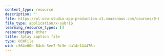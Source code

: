 ```yaml
---
content_type: resource
description: ''
file: https://ol-ocw-studio-app-production.s3.amazonaws.com/courses/9-00sc-introduction-to-psychology-fall-2011/c564e60d84cb8ee79c3eda14e144476a_-cK1og4ElKE.srt
file_type: application/x-subrip
learning_resource_types: []
resourcetype: Other
title: 3play caption file
type: OCWFile
uid: c564e60d-84cb-8ee7-9c3e-da14e144476a
---
```

